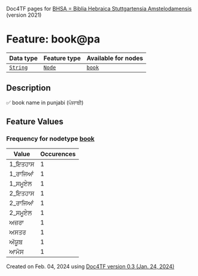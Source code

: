 Doc4TF pages for [BHSA = Biblia Hebraica Stuttgartensia Amstelodamensis](https://github.com/etcbc/BHSA/tree/master/tf) (version 2021)
# Feature: book@pa
Data type|Feature type|Available for nodes
---|---|---
[`String`](featurebydatatype.md#string)|[`Node`](featurebytype.md#node)| [`book`](featurebynodetype.md#book) 
## Description
✅ book name in punjabi (ਪੰਜਾਬੀ)
## Feature Values
### Frequency for nodetype [book](featurebynodetype.md#book)
Value|Occurences
---|---
1_ਇਤਹਾਸ|1
1_ਰਾਜਿਆਂ|1
1_ਸਮੂਏਲ|1
2_ਇਤਹਾਸ|1
2_ਰਾਜਿਆਂ|1
2_ਸਮੂਏਲ|1
ਅਜ਼ਰਾ|1
ਅਸਤਰ|1
ਅੱਯੂਬ|1
ਆਮੋਸ|1
 

Created on Feb. 04, 2024 using [Doc4TF  version 0.3 (Jan. 24, 2024)](https://github.com/tonyjurg/Doc4TF) 